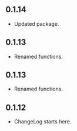 ## 0.1.14

* Updated package.

## 0.1.13

* Renamed functions.

## 0.1.13

* Renamed functions.

## 0.1.12

* ChangeLog starts here.
